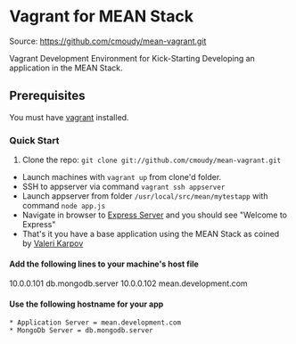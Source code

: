 Vagrant for MEAN Stack
======================

Source: https://github.com/cmoudy/mean-vagrant.git

Vagrant Development Environment for Kick-Starting Developing an application in the MEAN Stack.

## Prerequisites
  You must have [vagrant](http://www.vagrantup.com/) installed.

### Quick Start
1. Clone the repo: `git clone git://github.com/cmoudy/mean-vagrant.git`
* Launch machines with `vagrant up` from clone'd folder.
* SSH to appserver via command `vagrant ssh appserver`
* Launch appserver from folder `/usr/local/src/mean/mytestapp` with command `node app.js`
* Navigate in browser to [Express Server](http://192.168.1.12:3000/) and you should see "Welcome to Express"
* That's it you have a base application using the MEAN Stack as coined by [Valeri Karpov](http://blog.mongodb.org/post/49262866911/the-mean-stack-mongodb-expressjs-angularjs-and)

#### Add the following lines to your machine's host file

10.0.0.101 db.mongodb.server
10.0.0.102 mean.development.com

#### Use the following hostname for your app
    * Application Server = mean.development.com
    * MongoDb Server = db.mongodb.server

